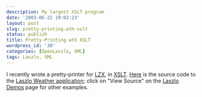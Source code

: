```yaml
---
description: My largest XSLT program
date: '2003-06-22 19:02:23'
layout: post
slug: pretty-printing-wth-xslt
status: publish
title: Pretty-Printing wth XSLT
wordpress_id: '30'
categories: [OpenLaszlo, XML]
tags: Laszlo, XML
---
```


I recently wrote a pretty-printer for [LZX](http://www.laszlosystems.com), in [XSLT](http://www.w3.org/Style/XSL/).  [Here](http://www.laszlosystems.com/lps-v1/viewer/viewer.jsp?file=/sample-apps/weather/weather.lzx) is the source code to the [Laszlo Weather application](http://laszlosystems.com/lps-v1/sample-apps/weather/weather.lzx); click on "View Source" on the [Laszlo Demos](http://www.laszlosystems.com/demos/) page for other examples.
